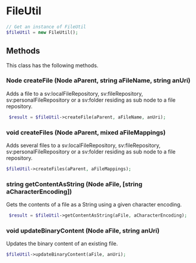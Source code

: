 # FileUtil

```php
// Get an instance of FileUtil
$fileUtil = new FileUtil();
```


## Methods
This class has the following methods.


### Node createFile (Node aParent, string aFileName, string anUri)
Adds a file to a sv:localFileRepository, sv:fileRepository, sv:personalFileRepository or a sv:folder residing
    as sub node to a file repository.

```php
 $result = $fileUtil->createFile(aParent, aFileName, anUri);
```


### void createFiles (Node aParent, mixed aFileMappings)
Adds several files to a sv:localFileRepository, sv:fileRepository, sv:personalFileRepository or a sv:folder
    residing as sub node to a file repository.

```php
$fileUtil->createFiles(aParent, aFileMappings);
```


### string getContentAsString (Node aFile, [string aCharacterEncoding])
Gets the contents of a file as a String using a given character encoding.

```php
 $result = $fileUtil->getContentAsString(aFile, aCharacterEncoding);
```


### void updateBinaryContent (Node aFile, string anUri)
Updates the binary content of an existing file.

```php
$fileUtil->updateBinaryContent(aFile, anUri);
```

